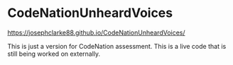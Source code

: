# CodeNationUnheardVoices
https://josephclarke88.github.io/CodeNationUnheardVoices/

This is just a version for CodeNation assessment. This is a live code that is still being worked on externally. 
